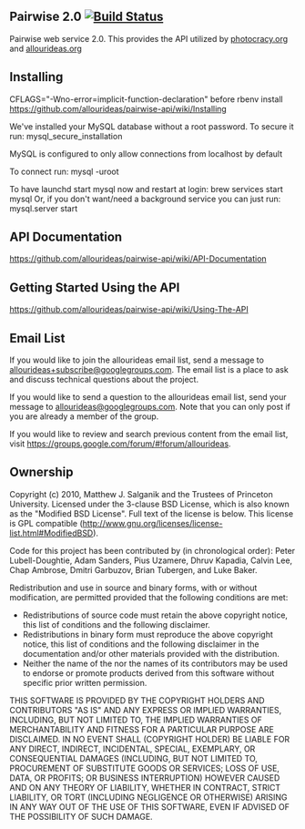 Pairwise 2.0 [![Build Status](https://secure.travis-ci.org/allourideas/pairwise-api.png?branch=master)](http://travis-ci.org/allourideas/pairwise-api)
-------------------

Pairwise web service 2.0.  This provides the API utilized by [photocracy.org](http://www.photocracy.org/) and [allourideas.org](http://www.allourideas.org/)

Installing
-------------------
CFLAGS="-Wno-error=implicit-function-declaration"  before rbenv install
<https://github.com/allourideas/pairwise-api/wiki/Installing>

We've installed your MySQL database without a root password. To secure it run:
mysql_secure_installation

MySQL is configured to only allow connections from localhost by default

To connect run:
mysql -uroot

To have launchd start mysql now and restart at login:
brew services start mysql
Or, if you don't want/need a background service you can just run:
mysql.server start

API Documentation
-------------------
<https://github.com/allourideas/pairwise-api/wiki/API-Documentation>

Getting Started Using the API
-------------------

<https://github.com/allourideas/pairwise-api/wiki/Using-The-API>

Email List
-------------------

If you would like to join the allourideas email list, send a message to allourideas+subscribe@googlegroups.com.
The email list is a place to ask and discuss technical questions about the project.

If you would like to send a question to the allourideas email list, send your message to allourideas@googlegroups.com.
Note that you can only post if you are already a member of the group.

If you would like to review and search previous content from the email list, visit https://groups.google.com/forum/#!forum/allourideas.

Ownership
-------------------

Copyright (c) 2010, Matthew J. Salganik and the Trustees of Princeton University. Licensed under the 3-clause BSD License, which is also known as the "Modified BSD License".  Full text of the license is below.  This license is GPL compatible (http://www.gnu.org/licenses/license-list.html#ModifiedBSD).

Code for this project has been contributed by (in chronological order): Peter Lubell-Doughtie, Adam Sanders, Pius Uzamere, Dhruv Kapadia, Calvin Lee, Chap Ambrose, Dmitri Garbuzov, Brian Tubergen, and Luke Baker.

Redistribution and use in source and binary forms, with or without modification, are permitted provided that the following conditions are met:

* Redistributions of source code must retain the above copyright notice, this list of conditions and the following disclaimer.
* Redistributions in binary form must reproduce the above copyright notice, this list of conditions and the following disclaimer in the documentation and/or other materials provided with the distribution.
* Neither the name of the <organization> nor the names of its contributors may be used to endorse or promote products derived from this software without specific prior written permission.

THIS SOFTWARE IS PROVIDED BY THE COPYRIGHT HOLDERS AND CONTRIBUTORS "AS IS" AND ANY EXPRESS OR IMPLIED WARRANTIES, INCLUDING, BUT NOT LIMITED TO, THE IMPLIED WARRANTIES OF MERCHANTABILITY AND FITNESS FOR A PARTICULAR PURPOSE ARE DISCLAIMED. IN NO EVENT SHALL (COPYRIGHT HOLDER) BE LIABLE FOR ANY DIRECT, INDIRECT, INCIDENTAL, SPECIAL, EXEMPLARY, OR CONSEQUENTIAL DAMAGES (INCLUDING, BUT NOT LIMITED TO, PROCUREMENT OF SUBSTITUTE GOODS OR SERVICES; LOSS OF USE, DATA, OR PROFITS; OR BUSINESS INTERRUPTION) HOWEVER CAUSED AND ON ANY THEORY OF LIABILITY, WHETHER IN CONTRACT, STRICT LIABILITY, OR TORT (INCLUDING NEGLIGENCE OR OTHERWISE) ARISING IN ANY WAY OUT OF THE USE OF THIS SOFTWARE, EVEN IF ADVISED OF THE POSSIBILITY OF SUCH DAMAGE.
